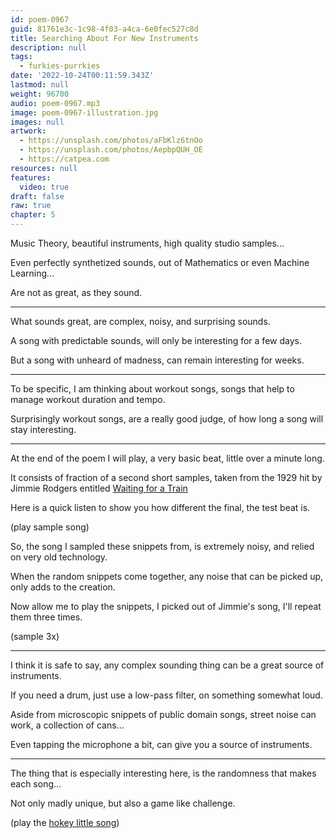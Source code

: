 ```yaml
---
id: poem-0967
guid: 81761e3c-1c98-4f03-a4ca-6e0fec527c8d
title: Searching About For New Instruments
description: null
tags:
  - furkies-purrkies
date: '2022-10-24T00:11:59.343Z'
lastmod: null
weight: 96700
audio: poem-0967.mp3
image: poem-0967-illustration.jpg
images: null
artwork:
  - https://unsplash.com/photos/aFbKlz6tnOo
  - https://unsplash.com/photos/AepbpQUH_OE
  - https://catpea.com
resources: null
features:
  video: true
draft: false
raw: true
chapter: 5
---
```


Music Theory, beautiful instruments,
high quality studio samples...

Even perfectly synthetized sounds,
out of Mathematics or even Machine Learning...

Are not as great,
as they sound.

---

What sounds great, are complex,
noisy, and surprising sounds.

A song with predictable sounds,
will only be interesting for a few days.

But a song with unheard of madness,
can remain interesting for weeks.

---

To be specific, I am thinking about workout songs,
songs that help to manage workout duration and tempo.

Surprisingly workout songs, are a really good judge,
of how long a song will stay interesting.

---

At the end of the poem I will play,
a very basic beat, little over a minute long.

It consists of fraction of a second short samples,
taken from the 1929 hit by Jimmie Rodgers entitled [Waiting for a Train][1]

Here is a quick listen to show you how different the final,
the test beat is.

(play sample song)

So, the song I sampled these snippets from,
is extremely noisy, and relied on very old technology.

When the random snippets come together,
any noise that can be picked up, only adds to the creation.

Now allow me to play the snippets,
I picked out of Jimmie's song, I'll repeat them three times.

(sample 3x)

---

I think it is safe to say,
any complex sounding thing can be a great source of instruments.

If you need a drum, just use a low-pass filter,
on something somewhat loud.

Aside from microscopic snippets of public domain songs,
street noise can work, a collection of cans...

Even tapping the microphone a bit,
can give you a source of instruments.

---

The thing that is especially interesting here,
is the randomness that makes each song...

Not only madly unique,
but also a game like challenge.

(play the [hokey little song][0])

[0]: files/hokey.mp3
[1]: https://en.wikipedia.org/wiki/Waiting_for_a_Train_(Jimmie_Rodgers_song)
